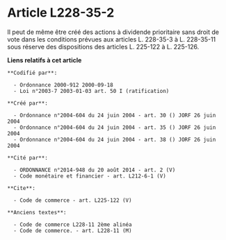# Article L228-35-2

Il peut de même être créé des actions à dividende prioritaire sans droit de vote dans les conditions prévues aux articles L.
228-35-3 à L. 228-35-11 sous réserve des dispositions des articles L. 225-122 à L. 225-126.

**Liens relatifs à cet article**

	**Codifié par**:

	  - Ordonnance 2000-912 2000-09-18
	  - Loi n°2003-7 2003-01-03 art. 50 I (ratification)

	**Créé par**:

	  - Ordonnance n°2004-604 du 24 juin 2004 - art. 30 () JORF 26 juin 2004
	  - Ordonnance n°2004-604 du 24 juin 2004 - art. 35 () JORF 26 juin 2004
	  - Ordonnance n°2004-604 du 24 juin 2004 - art. 38 () JORF 26 juin 2004

	**Cité par**:

	  - ORDONNANCE n°2014-948 du 20 août 2014 - art. 2 (V)
	  - Code monétaire et financier - art. L212-6-1 (V)

	**Cite**:

	  - Code de commerce - art. L225-122 (V)

	**Anciens textes**:

	  - Code de commerce L228-11 2ème alinéa
	  - Code de commerce. - art. L228-11 (M)
